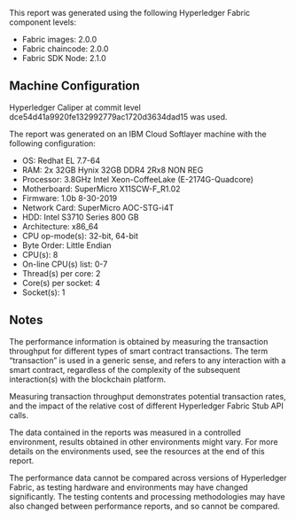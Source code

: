 This report was generated using the following Hyperledger Fabric component levels:

- Fabric images: 2.0.0
- Fabric chaincode: 2.0.0
- Fabric SDK Node: 2.1.0

## Machine Configuration

Hyperledger Caliper at commit level dce54d41a9920fe132992779ac1720d3634dad15 was used.

The report was generated on an IBM Cloud Softlayer machine with the following configuration:

 - OS: Redhat EL 7.7-64
 - RAM: 2x 32GB Hynix 32GB DDR4 2Rx8 NON REG
 - Processor: 3.8GHz Intel Xeon-CoffeeLake (E-2174G-Quadcore)
 - Motherboard: SuperMicro X11SCW-F_R1.02
 - Firmware: 1.0b 8-30-2019
 - Network Card: SuperMicro AOC-STG-i4T
 - HDD: Intel S3710 Series	800 GB
 - Architecture: x86_64
 - CPU op-mode(s): 32-bit, 64-bit
 - Byte Order: Little Endian
 - CPU(s): 8
 - On-line CPU(s) list: 0-7
 - Thread(s) per core: 2
 - Core(s) per socket: 4
 - Socket(s): 1

## Notes
The performance information is obtained by measuring the transaction throughput for different types of smart contract transactions. The term “transaction” is used in a generic sense, and refers to any interaction with a smart contract, regardless of the complexity of the subsequent interaction(s) with the blockchain platform.

Measuring transaction throughput demonstrates potential transaction rates, and the impact of the relative cost of different Hyperledger Fabric Stub API calls.

The data contained in the reports was measured in a controlled environment, results obtained in other environments might vary. For more details on the environments used, see the resources at the end of this report.

The performance data cannot be compared across versions of Hyperledger Fabric, as testing hardware and environments may have changed significantly. The testing contents and processing methodologies may have also changed between performance reports, and so cannot be compared.